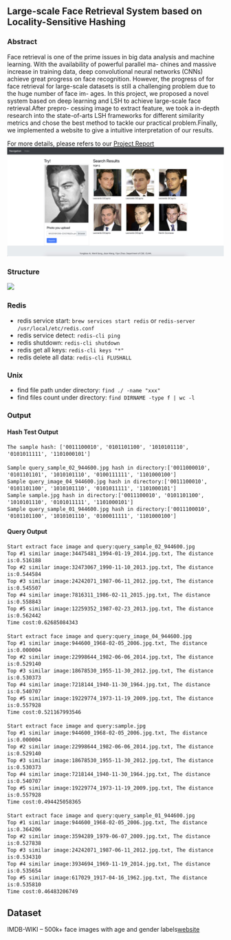 ## Large-scale Face Retrieval System based on Locality-Sensitive Hashing
### Abstract
Face retrieval is one of the prime issues in big data analysis and machine learning. With the availability of powerful parallel ma- chines and massive increase in training data, deep convolutional neural networks (CNNs) achieve great progress on face recognition. However, the progress of for face retrieval for large-scale datasets is still a challenging problem due to the huge number of face im- ages. In this project, we proposed a novel system based on deep learning and LSH to achieve large-scale face retrieval.After prepro- cessing image to extract feature, we took a in-depth research into the state-of-arts LSH frameworks for different similarity metrics and chose the best method to tackle our practical problem.Finally, we implemented a website to give a intuitive interpretation of our results.

For more details, please refers to our [Project Report](static/images/report.pdf)
![](static/images/example-1.jpg)

### Structure
![](static/images/structure.jpg)

### Redis

* redis service start: `brew services start redis` or `redis-server /usr/local/etc/redis.conf`
* redis service detect: `redis-cli ping`
* redis shutdown: `redis-cli shutdown`
* redis get all keys: `redis-cli keys "*"`
* redis delete all data: `redis-cli FLUSHALL`

### Unix

* find file path under directory: `find ./ -name "xxx"`
* find files count under directory: `find DIRNAME -type f | wc -l`

### Output

#### Hash Test Output

```
The sample hash: ['0011100010', '0101101100', '1010101110', '0101011111', '1101000101']

Sample query_sample_02_944600.jpg hash in directory:['0011000010', '0101101101', '1010101110', '0100111111', '1101000100']
Sample query_image_04_944600.jpg hash in directory:['0011100010', '0101101100', '1010101110', '0101011111', '1101000101']
Sample sample.jpg hash in directory:['0011100010', '0101101100', '1010101110', '0101011111', '1101000101']
Sample query_sample_01_944600.jpg hash in directory:['0011100010', '0101101100', '1010101110', '0100011111', '1101000100']
```

#### Query Output

```
Start extract face image and query:query_sample_02_944600.jpg
Top #1 similar image:34475481_1994-01-19_2014.jpg.txt, The distance is:0.516188
Top #2 similar image:32473067_1990-11-10_2013.jpg.txt, The distance is:0.544584
Top #3 similar image:24242071_1987-06-11_2012.jpg.txt, The distance is:0.545507
Top #4 similar image:7816311_1986-02-11_2015.jpg.txt, The distance is:0.558843
Top #5 similar image:12259352_1987-02-23_2013.jpg.txt, The distance is:0.562442
Time cost:0.62685084343

Start extract face image and query:query_image_04_944600.jpg
Top #1 similar image:944600_1968-02-05_2006.jpg.txt, The distance is:0.000004
Top #2 similar image:22998644_1982-06-06_2014.jpg.txt, The distance is:0.529140
Top #3 similar image:18678530_1955-11-30_2012.jpg.txt, The distance is:0.530373
Top #4 similar image:7218144_1940-11-30_1964.jpg.txt, The distance is:0.540707
Top #5 similar image:19229774_1973-11-19_2009.jpg.txt, The distance is:0.557928
Time cost:0.521167993546

Start extract face image and query:sample.jpg
Top #1 similar image:944600_1968-02-05_2006.jpg.txt, The distance is:0.000004
Top #2 similar image:22998644_1982-06-06_2014.jpg.txt, The distance is:0.529140
Top #3 similar image:18678530_1955-11-30_2012.jpg.txt, The distance is:0.530373
Top #4 similar image:7218144_1940-11-30_1964.jpg.txt, The distance is:0.540707
Top #5 similar image:19229774_1973-11-19_2009.jpg.txt, The distance is:0.557928
Time cost:0.494425058365

Start extract face image and query:query_sample_01_944600.jpg
Top #1 similar image:944600_1968-02-05_2006.jpg.txt, The distance is:0.364206
Top #2 similar image:3594289_1979-06-07_2009.jpg.txt, The distance is:0.527838
Top #3 similar image:24242071_1987-06-11_2012.jpg.txt, The distance is:0.534310
Top #4 similar image:3934694_1969-11-19_2014.jpg.txt, The distance is:0.535654
Top #5 similar image:617029_1917-04-16_1962.jpg.txt, The distance is:0.535810
Time cost:0.46483206749
```

## Dataset
IMDB-WIKI – 500k+ face images with age and gender labels[website](https://data.vision.ee.ethz.ch/cvl/rrothe/imdb-wiki/)
